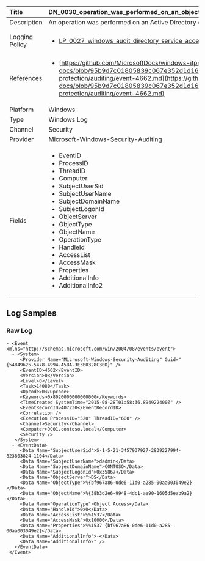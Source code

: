 | Title          | DN_0030_operation_was_performed_on_an_object_4662                                                                                                      |
|:---------------|:-----------------------------------------------------------------------------------------------------------------|
| Description    | An operation was performed on an Active Directory object.
                                                                                                |
| Logging Policy | <ul><li>[LP_0027_windows_audit_directory_service_access](../Logging_Policies/LP_0027_windows_audit_directory_service_access.md)</li></ul> |
| References     | <ul><li>[https://github.com/MicrosoftDocs/windows-itpro-docs/blob/95b9d7c01805839c067e352d1d16702604b15f11/windows/security/threat-protection/auditing/event-4662.md](https://github.com/MicrosoftDocs/windows-itpro-docs/blob/95b9d7c01805839c067e352d1d16702604b15f11/windows/security/threat-protection/auditing/event-4662.md)</li></ul>                                  |
| Platform       | Windows    																																															  |
| Type           | Windows Log        																																															  |
| Channel        | Security     																																															  |
| Provider       | Microsoft-Windows-Security-Auditing    																																															  |
| Fields         | <ul><li>EventID</li><li>ProcessID</li><li>ThreadID</li><li>Computer</li><li>SubjectUserSid</li><li>SubjectUserName</li><li>SubjectDomainName</li><li>SubjectLogonId</li><li>ObjectServer</li><li>ObjectType</li><li>ObjectName</li><li>OperationType</li><li>HandleId</li><li>AccessList</li><li>AccessMask</li><li>Properties</li><li>AdditionalInfo</li><li>AdditionalInfo2</li></ul>                                               |


## Log Samples

### Raw Log

```
- <Event xmlns="http://schemas.microsoft.com/win/2004/08/events/event">
  - <System>
     <Provider Name="Microsoft-Windows-Security-Auditing" Guid="{54849625-5478-4994-A5BA-3E3B0328C30D}" /> 
     <EventID>4662</EventID> 
     <Version>0</Version> 
     <Level>0</Level> 
     <Task>14080</Task> 
     <Opcode>0</Opcode> 
     <Keywords>0x8020000000000000</Keywords> 
     <TimeCreated SystemTime="2015-08-28T01:58:36.894922400Z" /> 
     <EventRecordID>407230</EventRecordID> 
     <Correlation /> 
     <Execution ProcessID="520" ThreadID="600" /> 
     <Channel>Security</Channel> 
     <Computer>DC01.contoso.local</Computer> 
     <Security /> 
   </System>
  - <EventData>
     <Data Name="SubjectUserSid">S-1-5-21-3457937927-2839227994-823803824-1104</Data> 
     <Data Name="SubjectUserName">dadmin</Data> 
     <Data Name="SubjectDomainName">CONTOSO</Data> 
     <Data Name="SubjectLogonId">0x35867</Data> 
     <Data Name="ObjectServer">DS</Data> 
     <Data Name="ObjectType">%{bf967a86-0de6-11d0-a285-00aa003049e2}</Data> 
     <Data Name="ObjectName">%{38b3d2e6-9948-4dc1-ae90-1605d5eab9a2}</Data> 
     <Data Name="OperationType">Object Access</Data> 
     <Data Name="HandleId">0x0</Data> 
     <Data Name="AccessList">%%1537</Data> 
     <Data Name="AccessMask">0x10000</Data> 
     <Data Name="Properties">%%1537 {bf967a86-0de6-11d0-a285-00aa003049e2}</Data> 
     <Data Name="AdditionalInfo">-</Data> 
     <Data Name="AdditionalInfo2" /> 
   </EventData>
 </Event>

```




